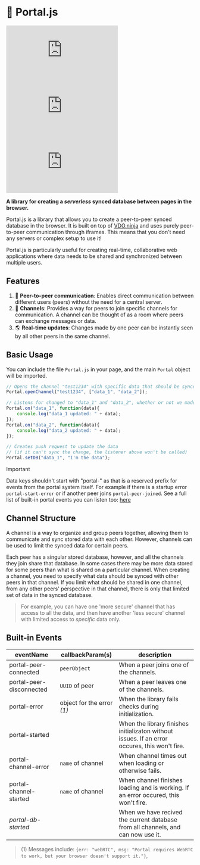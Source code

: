 # 🔮 Portal.js

![License](https://img.shields.io/github/license/Andrew-Gallimore/Portal.js)
![GitHub Stars](https://img.shields.io/github/stars/Andrew-Gallimore/Portal.js)
![GitHub Issues](https://img.shields.io/github/issues/Andrew-Gallimore/Portal.js)

**A library for creating a *serverless* synced database between pages in the browser.**

Portal.js is a library that allows you to create a peer-to-peer synced database in the browser. It is built on top of [VDO.ninja](https://vdo.ninja) and uses purely peer-to-peer communication through iframes. This means that you don't need any servers or complex setup to use it!

Portal.js is particularly useful for creating real-time, collaborative web applications where data needs to be shared and synchronized between multiple users.

## Features

1. 👥 **Peer-to-peer communication**: Enables direct communication between different users (peers) without the need for a central server.
2. 🔔 **Channels**: Provides a way for peers to join specific channels for communication. A channel can be thought of as a room where peers can exchange messages or data.
3. 🌎 **Real-time updates**: Changes made by one peer can be instantly seen by all other peers in the same channel.

## Basic Usage

You can include the file `Portal.js` in your page, and the main `Portal` object will be imported.

```js
// Opens the channel "test1234" with specific data that should be synced "data_1" and "data_2".
Portal.openChannel("test1234", ["data_1", "data_2"]);

// Listens for changed to "data_1" and "data_2", whether or not we made the change
Portal.on("data_1", function(data){
    console.log("data_1 updated: " + data);
});
Portal.on("data_2", function(data){
    console.log("data_2 updated: " + data);
});

// Creates push request to update the data
// (if it can't sync the change, the listener above won't be called)
Portal.setDB("data_1", "I'm the data");
```

> [!IMPORTANT]
> Data keys shouldn't start with "portal-" as that is a reserved prefix for events from the portal system itself. For example if there is a startup error `portal-start-error` or if another peer joins `portal-peer-joined`. See a full list of built-in portal events you can listen too: [here](#built-in-events)

## Channel Structure

A channel is a way to organize and group peers together, allowing them to communicate and sync stored data with each other. However, channels can be used to limit the synced data for certain peers.

Each peer has a singular stored database, however, and all the channels they join share that database. In some cases there may be more data stored for some peers than what is shared on a particular channel. When creating a channel, you need to specify what data should be synced with other peers in that channel. If you limit what should be shared in one channel, from any other peers' perspective in that channel, there is only that limited set of data in the synced database.

> For example, you can have one 'more secure' channel that has access to all the data, and then have another 'less secure' channel with limited access to *specific* data only.

## Built-in Events

| eventName | callbackParam(s) | description |
| - | - | - |
| portal-peer-connected | `peerObject` | When a peer joins one of the channels.
| portal-peer-disconnected | `UUID` of peer | When a peer leaves one of the channels.
| portal-error | object for the error *(1)* | When the library fails checks during initialization.
| portal-started | | When the library finishes initializaton without issues. If an error occures, this won't fire.
| portal-channel-error | `name` of channel | When channel times out when loading or otherwise fails.
| portal-channel-started | `name` of channel | When channel finishes loading and is working. If an error occured, this won't fire.
| *portal-db-started* | | When we have recived the current database from all channels, and can now use it.

> (1) Messages include: `{err: "webRTC", msg: "Portal requires WebRTC to work, but your browser doesn't support it."}`,